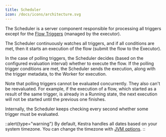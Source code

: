 ```yaml
---
title: Scheduler
icon: /docs/icons/architecture.svg
---
```


The Scheduler is a server component responsible for processing all triggers except for the [Flow Triggers](../04.workflow-components/07.triggers/02.flow-trigger.md) (managed by the executor).

The Scheduler continuously watches all triggers, and if all conditions are met, then it starts an execution of the flow (submit the flow to the Executor).

In the case of polling triggers, the Scheduler decides (based on the configured evaluation interval) whether to execute the flow. If the polling trigger conditions are met, the Scheduler sends the execution, along with the trigger metadata, to the Worker for execution.

Note that polling triggers cannot be evaluated concurrently. They also can't be reevaluated. For example, if the execution of a flow, which started as a result of the same trigger, is already in a Running state, the next execution will not be started until the previous one finishes.

Internally, the Scheduler keeps checking every second whether some trigger must be evaluated.

::alert{type="warning"}
By default, Kestra handles all dates based on your system timezone. You can change the timezone with [JVM options](../configuration/index.md#jvm).
::